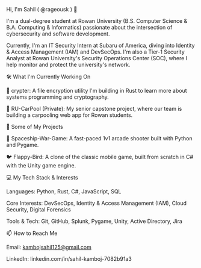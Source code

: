 Hi, I'm Sahil ( @rageousk ) 👋

I'm a dual-degree student at Rowan University (B.S. Computer Science & B.A. Computing & Informatics) passionate about the intersection of cybersecurity and software development.

Currently, I'm an IT Security Intern at Subaru of America, diving into Identity & Access Management (IAM) and DevSecOps. I'm also a Tier-1 Security Analyst at Rowan University's Security Operations Center (SOC), where I help monitor and protect the university's network.

🛠️ What I'm Currently Working On

🦀 crypter: A file encryption utility I'm building in Rust to learn more about systems programming and cryptography.

🚗 RU-CarPool (Private): My senior capstone project, where our team is building a carpooling web app for Rowan students.

🚀 Some of My Projects

🐍 Spaceship-War-Game: A fast-paced 1v1 arcade shooter built with Python and Pygame.

🐦 Flappy-Bird: A clone of the classic mobile game, built from scratch in C# with the Unity game engine.

💻 My Tech Stack & Interests

Languages: Python, Rust, C#, JavaScript, SQL

Core Interests: DevSecOps, Identity & Access Management (IAM), Cloud Security, Digital Forensics

Tools & Tech: Git, GitHub, Splunk, Pygame, Unity, Active Directory, Jira

📫 How to Reach Me

Email: kambojsahil125@gmail.com

LinkedIn: linkedin.com/in/sahil-kamboj-7082b91a3
